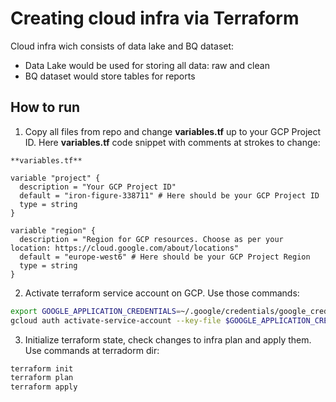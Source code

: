 # Creating cloud infra via Terraform

Cloud infra wich consists of data lake and BQ dataset: 
- Data Lake would be used for storing all data: raw and clean
- BQ dataset would store tables for reports

## How to run
1. Copy all files from repo and change **variables.tf** up to your GCP Project ID. Here **variables.tf** code snippet with comments at strokes to change: 

```
**variables.tf**

variable "project" {
  description = "Your GCP Project ID"
  default = "iron-figure-338711" # Here should be your GCP Project ID
  type = string
}

variable "region" {
  description = "Region for GCP resources. Choose as per your location: https://cloud.google.com/about/locations"
  default = "europe-west6" # Here should be your GCP Project Region
  type = string
}
```
2. Activate terraform service account on GCP. Use those commands:
```bash
export GOOGLE_APPLICATION_CREDENTIALS=~/.google/credentials/google_credentials.json
gcloud auth activate-service-account --key-file $GOOGLE_APPLICATION_CREDENTIALS
```
3. Initialize terraform state, check changes to infra plan and apply them. Use commands at terradorm dir: 
```bash
terraform init
terraform plan
terraform apply
```
